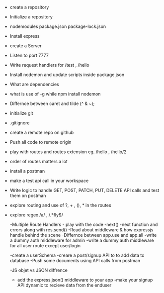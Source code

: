 - create a repository
- Initialize a repository
- nodemodules package.json package-lock.json
- Install express
- create a Server
- Listen to  port 7777
- Write request handlers for /test ,  /hello
- Install nodemon and update scripts inside package.json
- What are dependencies
- what is use of -g while npm install nodemon 
- Differnce between caret and tilde (^ & ~);


-  initialize git
- .gitignore
-  create  a  remote repo on github
-  Push all code to remote origin
- play with routes and routes extension eg. /hello , /hello/2
- order of routes matters a lot
- install a postman 
- make a test api call in your workspace
- Write logic to handle GET, POST, PATCH, PUT, DELETE API calls and test them on postman
- explore routing and use  of  ?, + , (),  * in the routes
- explore regex /a/ , /.*fly$/


  -Multiple Route Handlers - play with the code
  -next()
  -next function and errors along with res.send()
  -Read about middleware & how expressjs handle behind the scene
  -Differnce between app.use and app.all
  -write  a dummy  auth middleware for admin
  -write a dummy auth middleware for all user route except user/login


  -create a userSchema
  -creare a post/signup API to to add data to database
  -Push some documents using API calls from postman


  -JS objet vs JSON diffrence
  - add the express.json() middleware to your app
  -make your signup API dynamic to recieve data from the enduser
